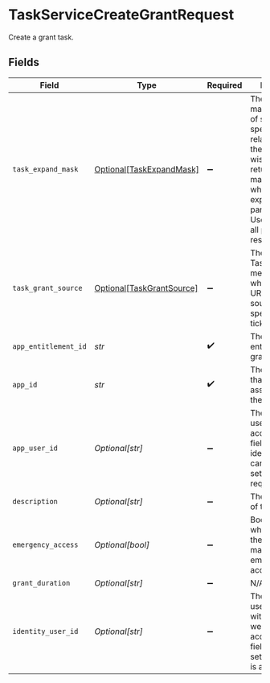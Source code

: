 # TaskServiceCreateGrantRequest

Create a grant task.


## Fields

| Field                                                                                                                                                                                                                         | Type                                                                                                                                                                                                                          | Required                                                                                                                                                                                                                      | Description                                                                                                                                                                                                                   |
| ----------------------------------------------------------------------------------------------------------------------------------------------------------------------------------------------------------------------------- | ----------------------------------------------------------------------------------------------------------------------------------------------------------------------------------------------------------------------------- | ----------------------------------------------------------------------------------------------------------------------------------------------------------------------------------------------------------------------------- | ----------------------------------------------------------------------------------------------------------------------------------------------------------------------------------------------------------------------------- |
| `task_expand_mask`                                                                                                                                                                                                            | [Optional[TaskExpandMask]](../../models/shared/taskexpandmask.md)                                                                                                                                                             | :heavy_minus_sign:                                                                                                                                                                                                            | The task expand mask is an array of strings that specifes the related objects the requester wishes to have returned when making a request where the expand mask is part of the input. Use '*' to view all possible responses. |
| `task_grant_source`                                                                                                                                                                                                           | [Optional[TaskGrantSource]](../../models/shared/taskgrantsource.md)                                                                                                                                                           | :heavy_minus_sign:                                                                                                                                                                                                            | The TaskGrantSource message tracks which external URL was the source of the specificed grant ticket.                                                                                                                          |
| `app_entitlement_id`                                                                                                                                                                                                          | *str*                                                                                                                                                                                                                         | :heavy_check_mark:                                                                                                                                                                                                            | The ID of the app entitlement to grant access to.                                                                                                                                                                             |
| `app_id`                                                                                                                                                                                                                      | *str*                                                                                                                                                                                                                         | :heavy_check_mark:                                                                                                                                                                                                            | The ID of the app that is associated with the entitlement.                                                                                                                                                                    |
| `app_user_id`                                                                                                                                                                                                                 | *Optional[str]*                                                                                                                                                                                                               | :heavy_minus_sign:                                                                                                                                                                                                            | The ID of the app user to grant access for. This field and identityUserId cannot both be set for a given request.                                                                                                             |
| `description`                                                                                                                                                                                                                 | *Optional[str]*                                                                                                                                                                                                               | :heavy_minus_sign:                                                                                                                                                                                                            | The description of the request.                                                                                                                                                                                               |
| `emergency_access`                                                                                                                                                                                                            | *Optional[bool]*                                                                                                                                                                                                              | :heavy_minus_sign:                                                                                                                                                                                                            | Boolean stating whether or not the task is marked as emergency access.                                                                                                                                                        |
| `grant_duration`                                                                                                                                                                                                              | *Optional[str]*                                                                                                                                                                                                               | :heavy_minus_sign:                                                                                                                                                                                                            | N/A                                                                                                                                                                                                                           |
| `identity_user_id`                                                                                                                                                                                                            | *Optional[str]*                                                                                                                                                                                                               | :heavy_minus_sign:                                                                                                                                                                                                            | The ID of the user associated with the app user we are granting access for. This field cannot be set if appUserID is also set.                                                                                                |